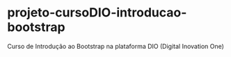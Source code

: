 # projeto-cursoDIO-introducao-bootstrap
Curso de Introdução ao Bootstrap na plataforma DIO (Digital Inovation One)
